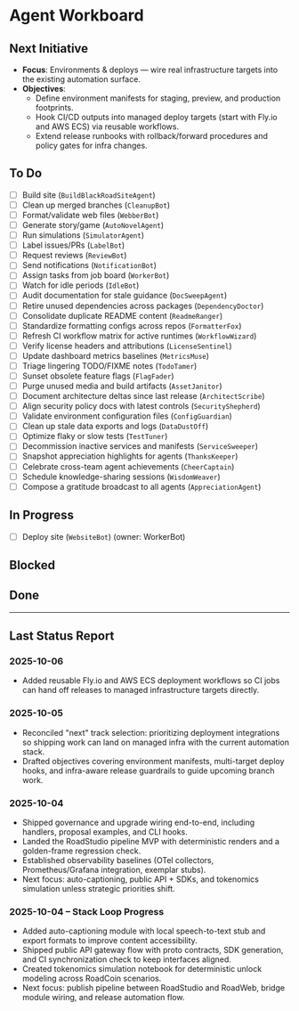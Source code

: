 # Agent Workboard

## Next Initiative

- **Focus**: Environments & deploys — wire real infrastructure targets into the existing automation surface.
- **Objectives**:
  - Define environment manifests for staging, preview, and production footprints.
  - Hook CI/CD outputs into managed deploy targets (start with Fly.io and AWS ECS) via reusable workflows.
  - Extend release runbooks with rollback/forward procedures and policy gates for infra changes.

## To Do
- [ ] Build site (`BuildBlackRoadSiteAgent`)
- [ ] Clean up merged branches (`CleanupBot`)
- [ ] Format/validate web files (`WebberBot`)
- [ ] Generate story/game (`AutoNovelAgent`)
- [ ] Run simulations (`SimulatorAgent`)
- [ ] Label issues/PRs (`LabelBot`)
- [ ] Request reviews (`ReviewBot`)
- [ ] Send notifications (`NotificationBot`)
- [ ] Assign tasks from job board (`WorkerBot`)
- [ ] Watch for idle periods (`IdleBot`)
- [ ] Audit documentation for stale guidance (`DocSweepAgent`)
- [ ] Retire unused dependencies across packages (`DependencyDoctor`)
- [ ] Consolidate duplicate README content (`ReadmeRanger`)
- [ ] Standardize formatting configs across repos (`FormatterFox`)
- [ ] Refresh CI workflow matrix for active runtimes (`WorkflowWizard`)
- [ ] Verify license headers and attributions (`LicenseSentinel`)
- [ ] Update dashboard metrics baselines (`MetricsMuse`)
- [ ] Triage lingering TODO/FIXME notes (`TodoTamer`)
- [ ] Sunset obsolete feature flags (`FlagFader`)
- [ ] Purge unused media and build artifacts (`AssetJanitor`)
- [ ] Document architecture deltas since last release (`ArchitectScribe`)
- [ ] Align security policy docs with latest controls (`SecurityShepherd`)
- [ ] Validate environment configuration files (`ConfigGuardian`)
- [ ] Clean up stale data exports and logs (`DataDustOff`)
- [ ] Optimize flaky or slow tests (`TestTuner`)
- [ ] Decommission inactive services and manifests (`ServiceSweeper`)
- [ ] Snapshot appreciation highlights for agents (`ThanksKeeper`)
- [ ] Celebrate cross-team agent achievements (`CheerCaptain`)
- [ ] Schedule knowledge-sharing sessions (`WisdomWeaver`)
- [ ] Compose a gratitude broadcast to all agents (`AppreciationAgent`)

## In Progress
<!-- Agents move tasks here when running -->

- [ ] Deploy site (`WebsiteBot`) (owner: WorkerBot)
## Blocked
<!-- Agents move tasks here if they fail, with error info -->

## Done
<!-- Agents move tasks here on success -->

---

## Last Status Report
<!-- Agents append latest status, error, or notifications here -->

### 2025-10-06
- Added reusable Fly.io and AWS ECS deployment workflows so CI jobs can hand off
  releases to managed infrastructure targets directly.

### 2025-10-05
- Reconciled "next" track selection: prioritizing deployment integrations so shipping work can land on managed infra with the current automation stack.
- Drafted objectives covering environment manifests, multi-target deploy hooks, and infra-aware release guardrails to guide upcoming branch work.

### 2025-10-04
- Shipped governance and upgrade wiring end-to-end, including handlers, proposal examples, and CLI hooks.
- Landed the RoadStudio pipeline MVP with deterministic renders and a golden-frame regression check.
- Established observability baselines (OTel collectors, Prometheus/Grafana integration, exemplar stubs).
- Next focus: auto-captioning, public API + SDKs, and tokenomics simulation unless strategic priorities shift.
### 2025-10-04 – Stack Loop Progress
- Added auto-captioning module with local speech-to-text stub and export formats to improve content accessibility.
- Shipped public API gateway flow with proto contracts, SDK generation, and CI synchronization check to keep interfaces aligned.
- Created tokenomics simulation notebook for deterministic unlock modeling across RoadCoin scenarios.
- Next focus: publish pipeline between RoadStudio and RoadWeb, bridge module wiring, and release automation flow.
